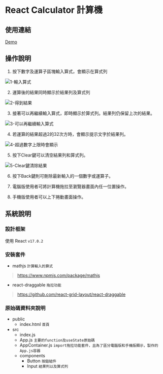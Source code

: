 # React Calculator 計算機 

## 使用連結

[Demo](https://boycany.github.io/React-Calculator/) 
## 操作說明

1. 按下數字及運算子區塊輸入算式，會顯示在算式列

![1-輸入算式](https://github.com/boycany/React-Calculator/blob/main/documents/calc-1.png)

2. 運算後的結果同時顯示於結果列及算式列

![2-得到結果](https://github.com/boycany/React-Calculator/blob/main/documents/calc-2.png)

3. 接著可以再繼續輸入算式，即時顯示於算式列。結果列仍保留上次的結果。

![3-可以再繼續輸入算式](https://github.com/boycany/React-Calculator/blob/main/documents/calc-3.png)

4. 若運算的結果超過2的32次方時，會顯示提示文字於結果列。

![4-超過數字上限時會顯示](https://github.com/boycany/React-Calculator/blob/main/documents/calc-4.png)

5. 按下Clear鍵可以清空結果列和算式列。

![5-Clear鍵清除結果](https://github.com/boycany/React-Calculator/blob/main/documents/calc-5.png)

6. 按下Back鍵則可刪除最新輸入的一個數字或運算子。

7. 電腦版使用者可將計算機拖拉至瀏覽器畫面內任一位置操作。

8. 手機版使用者可以上下捲動畫面操作。

## 系統說明
### 設計框架

使用 React `v17.0.2`

### 安裝套件

* mathjs `計算輸入的算式`
>https://www.npmjs.com/package/mathjs
* react-draggable `拖拉功能`
>https://github.com/react-grid-layout/react-draggable

### 原始碼資料夾說明

* public
    - index.html `首頁`
* src
    - index.js
    - App.js `主要的function及useState原始碼`
    - AppContainer.js `import拖拉功能套件，且為了區分電腦版和手機版顯示，製作的App.js容器`
    - components
        + Button `按鈕組件`
        + Input `結果列以及算式列`